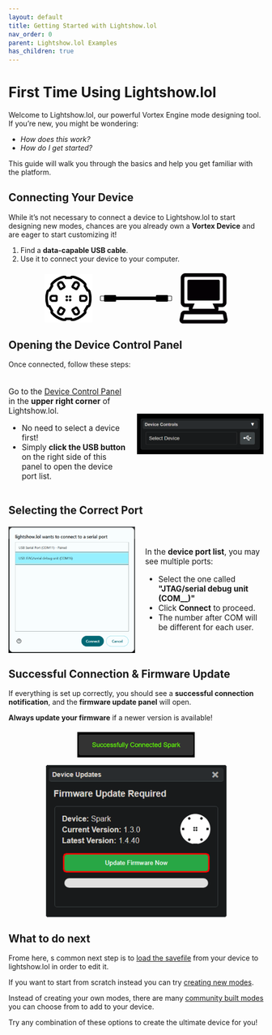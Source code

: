 ```yaml
---
layout: default
title: Getting Started with Lightshow.lol 
nav_order: 0
parent: Lightshow.lol Examples
has_children: true
---
```


<style>
.image-container {
  display: flex;
  justify-content: center;
  align-items: center;
  gap: 15px;
  margin: 0 auto;
  padding: 0 15px;
  margin-top: 20px;
}

.image-container img {
  /* Adjust max-width as needed for your layout */
  max-width: 20%;
  height: auto;
  display: block;
}
</style>


# First Time Using Lightshow.lol

Welcome to Lightshow.lol, our powerful Vortex Engine mode designing tool. If you’re new, you might be wondering:
- *How does this work?*
- *How do I get started?*

This guide will walk you through the basics and help you get familiar with the platform.

## **Connecting Your Device**
While it’s not necessary to connect a device to Lightshow.lol to start designing new modes, chances are you already own a **Vortex Device** and are eager to start customizing it! 

1. Find a **data-capable USB cable**.
2. Use it to connect your device to your computer.

<div class="image-container">
    <img src="assets/images/vortex-device.png" alt="Vortex Device">
    <img style="max-width:30%" src="assets/images/USB-Cable.png" alt="USB Cable">
    <img src="assets/images/computer-icon.png" alt="Computer">
</div>

## **Opening the Device Control Panel**
Once connected, follow these steps:

<div style="display: flex; align-items: center; justify-content: space-between; gap: 20px; flex-wrap: wrap; margin-top: 20px;">
  <div style="flex: 1; font-size: 1.1em;">
    <p>Go to the <a href="lightshow_lol_device_controls.html">Device Control Panel</a> in the <b>upper right corner</b> of Lightshow.lol.</p>
    <ul>
      <li>No need to select a device first!</li>
      <li>Simply <b>click the USB button</b> on the right side of this panel to open the device port list.</li>
    </ul>
  </div>
  <img style="width: 35%; height: auto; min-width: 250px;" src="assets/images/lightshow-lol-device-panel-connect.png" alt="Device Panel Connect">
</div>


## **Selecting the Correct Port**
<div style="display: flex; align-items: center; justify-content: space-between; gap: 20px; flex-wrap: wrap; margin-top: 20px;">
  <img style="width: 35%; height: auto; min-width: 250px;" src="assets/images/lightshow-lol-ports.png" alt="Device Panel Ports">
  <div style="flex: 1; font-size: 1.1em;">
    <p>In the <b>device port list</b>, you may see multiple ports:</p>
    <ul>
      <li>Select the one called <b>"JTAG/serial debug unit (COM__)"</b></li>
      <li>Click <b>Connect</b> to proceed.</li>
      <li>The number after COM will be different for each user.</li>
    </ul>
  </div>
</div>


## **Successful Connection & Firmware Update**
If everything is set up correctly, you should see a **successful connection notification**, and the **firmware update panel** will open.

**Always update your firmware** if a newer version is available!

<div style="text-align: center; max-width: 700px; margin: 20px auto;">
  <div style="display: flex; flex-direction: column; align-items: center; gap: 15px;">
    <img height="50" src="assets/images/Successfully-connected.png" alt="Successful Connection">
    <img height="300" src="assets/images/spark-firmware-update.png" alt="Firmware Update Panel">
  </div>
</div>

## What to do next

Frome here, s common next step is to [load the savefile](pulling_modes.html) from your device to lightshow.lol in order to edit it.

If you want to start from scratch instead you can try [creating new modes](creating_modes.html).

Instead of creating your own modes, there are many [community built modes](community.html) you can choose from to add to your device.

Try any combination of these options to create the ultimate device for you!

